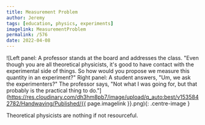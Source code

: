 ```yaml
---
title: Measurement Problem
author: Jeremy
tags: [education, physics, experiments]
imagelink: MeasurementProblem
permalink: /576
date: 2022-04-08
---
```


![Left panel: A professor stands at the board and addresses the class. "Even though you are all theoretical physicists, it's good to have contact with the experimental side of things. So how would you propose we measure this quantity in an experiment?" Right panel: A student answers, "Um, we ask the experimenters?" The professor says, "Not what I was going for, but that probably is the practical thing to do."](https://res.cloudinary.com/dh3hm8pb7/image/upload/q_auto:best/v1535842782/Handwaving/Published/{{ page.imagelink }}.png){: .centre-image }

Theoretical physicists are nothing if not resourceful.
